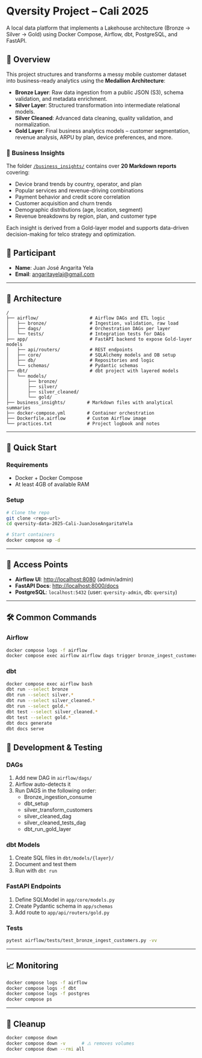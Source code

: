 
# Qversity Project – Cali 2025

A local data platform that implements a Lakehouse architecture (Bronze → Silver → Gold) using Docker Compose, Airflow, dbt, PostgreSQL, and FastAPI.

## 🧠 Overview

This project structures and transforms a messy mobile customer dataset into business-ready analytics using the **Medallion Architecture**:

- **Bronze Layer**: Raw data ingestion from a public JSON (S3), schema validation, and metadata enrichment.
- **Silver Layer**: Structured transformation into intermediate relational models.
- **Silver Cleaned**: Advanced data cleaning, quality validation, and normalization.
- **Gold Layer**: Final business analytics models – customer segmentation, revenue analysis, ARPU by plan, device preferences, and more.

### 📂 Business Insights

The folder [`/business_insights/`](./business_insights/) contains over **20 Markdown reports** covering:
- Device brand trends by country, operator, and plan
- Popular services and revenue-driving combinations
- Payment behavior and credit score correlation
- Customer acquisition and churn trends
- Demographic distributions (age, location, segment)
- Revenue breakdowns by region, plan, and customer type

Each insight is derived from a Gold-layer model and supports data-driven decision-making for telco strategy and optimization.

## 👤 Participant

- **Name**: Juan José Angarita Yela
- **Email**: angaritayelaj@gmail.com
---

## 🧱 Architecture

```
/
├── airflow/                   # Airflow DAGs and ETL logic
│   ├── bronze/                # Ingestion, validation, raw load
│   ├── dags/                  # Orchestration DAGs per layer
│   └── tests/                 # Integration tests for DAGs
├── app/                       # FastAPI backend to expose Gold-layer models
│   ├── api/routers/           # REST endpoints
│   ├── core/                  # SQLAlchemy models and DB setup
│   ├── db/                    # Repositories and logic
│   └── schemas/               # Pydantic schemas
├── dbt/                       # dbt project with layered models
│   └── models/
│       ├── bronze/
│       ├── silver/
│       ├── silver_cleaned/
│       └── gold/
├── business_insights/        # Markdown files with analytical summaries
├── docker-compose.yml        # Container orchestration
├── Dockerfile.airflow        # Custom Airflow image
└── practices.txt             # Project logbook and notes
```

---

## 🚀 Quick Start

### Requirements

- Docker + Docker Compose
- At least 4GB of available RAM

### Setup

```bash
# Clone the repo
git clone <repo-url>
cd qversity-data-2025-Cali-JuanJoseAngaritaYela

# Start containers
docker compose up -d
```

---

## 🔌 Access Points

- **Airflow UI**: [http://localhost:8080](http://localhost:8080) (admin/admin)
- **FastAPI Docs**: [http://localhost:8000/docs](http://localhost:8000/docs)
- **PostgreSQL**: `localhost:5432` (user: `qversity-admin`, db: `qversity`)

---

## 🛠 Common Commands

### Airflow

```bash
docker compose logs -f airflow
docker compose exec airflow airflow dags trigger bronze_ingest_customers
```

### dbt

```bash
docker compose exec airflow bash
dbt run --select bronze
dbt run --select silver.*
dbt run --select silver_cleaned.*
dbt run --select gold.*
dbt test --select silver_cleaned.*
dbt test --select gold.*
dbt docs generate
dbt docs serve
```



## 🧪 Development & Testing

### DAGs

1. Add new DAG in `airflow/dags/`
2. Airflow auto-detects it
3. Run DAGS in the following order:
   * Bronze_ingestion_consume
   * dbt_setup
   * silver_transform_customers
   * silver_cleaned_dag
   * silver_cleaned_tests_dag
   * dbt_run_gold_layer

### dbt Models

1. Create SQL files in `dbt/models/{layer}/`
2. Document and test them
3. Run with `dbt run`

### FastAPI Endpoints

1. Define SQLModel in `app/core/models.py`
2. Create Pydantic schema in `app/schemas`
3. Add route to `app/api/routers/gold.py`

### Tests

```bash
pytest airflow/tests/test_bronze_ingest_customers.py -vv
```

---

## 📈 Monitoring

```bash
docker compose logs -f airflow
docker compose logs -f dbt
docker compose logs -f postgres
docker compose ps
```

---

## 🧹 Cleanup

```bash
docker compose down
docker compose down -v      # ⚠️ removes volumes
docker compose down --rmi all
```
